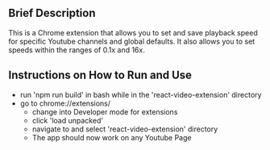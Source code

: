 ## Brief Description

This is a Chrome extension that allows you to set and save playback speed for specific Youtube channels and global defaults. It also allows you to set speeds within the ranges of 0.1x and 16x.

## Instructions on How to Run and Use

- run 'npm run build' in bash while in the 'react-video-extension' directory
- go to chrome://extensions/
  - change into Developer mode for extensions
  - click 'load unpacked'
  - navigate to and select 'react-video-extension' directory
  - The app should now work on any Youtube Page
